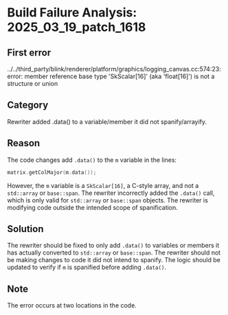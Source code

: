 # Build Failure Analysis: 2025_03_19_patch_1618

## First error

../../third_party/blink/renderer/platform/graphics/logging_canvas.cc:574:23: error: member reference base type 'SkScalar[16]' (aka 'float[16]') is not a structure or union

## Category
Rewriter added .data() to a variable/member it did not spanify/arrayify.

## Reason
The code changes add `.data()` to the `m` variable in the lines:

```c++
matrix.getColMajor(m.data());
```

However, the `m` variable is a `SkScalar[16]`, a C-style array, and not a `std::array` or `base::span`. The rewriter incorrectly added the `.data()` call, which is only valid for `std::array` or `base::span` objects. The rewriter is modifying code outside the intended scope of spanification.

## Solution
The rewriter should be fixed to only add `.data()` to variables or members it has actually converted to `std::array` or `base::span`. The rewriter should not be making changes to code it did not intend to spanify. The logic should be updated to verify if `m` is spanified before adding `.data()`.

## Note
The error occurs at two locations in the code.